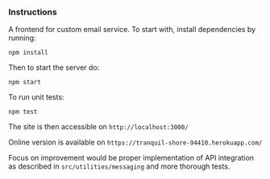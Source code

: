 ### Instructions
A frontend for custom email service.
To start with, install dependencies by running:
```
npm install
```

Then to start the server do:
```
npm start
```

To run unit tests:
```
npm test
```

The site is then accessible on `http://localhost:3000/`

Online version is available on `https://tranquil-shore-94410.herokuapp.com/`

Focus on improvement would be proper implementation of API integration as described in `src/utilities/messaging` and more thorough tests.